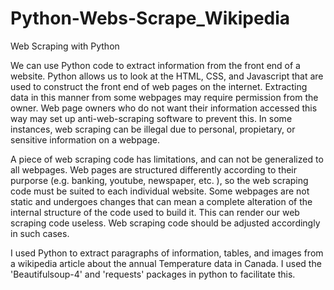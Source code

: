 # Python-Webs-Scrape_Wikipedia

Web Scraping with Python 

We can use Python code to extract information from the front end of a website. Python allows us to look at the HTML, CSS, and Javascript that are
used to construct the front end of web pages on the internet. Extracting data in this manner from some webpages may require permission from the 
owner. Web page owners who do not want their information accessed this way may set up anti-web-scraping software to prevent this. In some instances,
web scraping can be illegal due to personal, propietary, or sensitive information on a webpage.

A piece of web scraping code has limitations, and can not be generalized to all webpages. Web pages are structured differently according to their 
purporse (e.g. banking, youtube, newspaper, etc. ), so the web scraping code must be suited to each individual website. Some webpages are not static and
undergoes changes that can mean a complete alteration of the internal structure of the code used to build it. This can render our web scraping code 
useless. Web scraping code should be adjusted accordingly in such cases.

I used Python to extract paragraphs of information, tables, and images from a wikipedia article about the annual Temperature data in Canada. I used the
'Beautifulsoup-4' and 'requests' packages in python to facilitate this.
